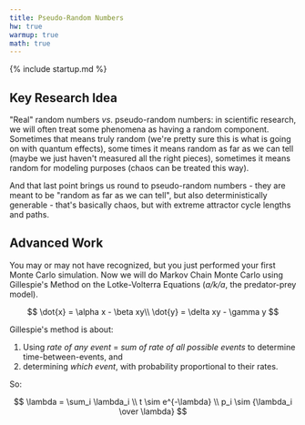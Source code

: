 ```yaml
---
title: Pseudo-Random Numbers
hw: true
warmup: true
math: true
---
```

{% include startup.md %}

## Key Research Idea

"Real" random numbers *vs*. pseudo-random numbers: in scientific research, we
will often treat some phenomena as having a random component.  Sometimes that means
truly random (we're pretty sure this is what is going on with quantum effects),
some times it means random as far as we can tell (maybe we just haven't measured all the right pieces), sometimes it means random for modeling purposes (chaos can be treated this way).

And that last point brings us round to pseudo-random numbers - they are meant to
be "random as far as we can tell", but also deterministically generable - that's
basically chaos, but with extreme attractor cycle lengths and paths.

## Advanced Work

You may or may not have recognized, but you just performed your first Monte Carlo
simulation.  Now we will do Markov Chain Monte Carlo using Gillespie's Method
on the Lotke-Volterra Equations (*a/k/a*, the predator-prey model).

$$
\dot{x} = \alpha x - \beta xy\\
\dot{y} = \delta xy - \gamma y
$$

Gillespie's method is about:

1. Using *rate of any event* = *sum of rate of all possible events* to determine
time-between-events, and
2. determining *which event*, with probability proportional to their rates.

So:

$$
\lambda = \sum_i \lambda_i \\
t \sim e^{-\lambda} \\
p_i \sim {\lambda_i \over \lambda}
$$